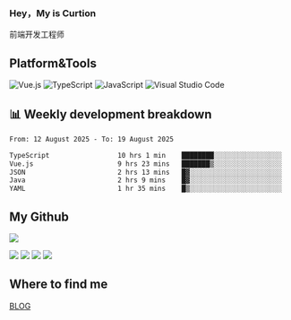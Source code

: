 ### Hey，My is Curtion
前端开发工程师
## Platform&Tools

![Vue.js](https://img.shields.io/badge/-Vue.js-4FC08D?style=flat-square&logo=Vue.js&logoColor=white)
![TypeScript](https://img.shields.io/badge/-TypeScript-007ACC?style=flat-square&logo=typescript&logoColor=white)
![JavaScript](https://img.shields.io/badge/-JavaScript-F7DF1E?style=flat-square&logo=javascript&logoColor=black)
![Visual Studio Code](https://img.shields.io/badge/-VSCode-007ACC?style=flat-square&logo=Visual-Studio-Code&logoColor=white)

## 📊 Weekly development breakdown

<!--START_SECTION:waka-->

```txt
From: 12 August 2025 - To: 19 August 2025

TypeScript                 10 hrs 1 min    ████████░░░░░░░░░░░░░░░░░   31.56 %
Vue.js                     9 hrs 23 mins   ███████▒░░░░░░░░░░░░░░░░░   29.54 %
JSON                       2 hrs 13 mins   █▓░░░░░░░░░░░░░░░░░░░░░░░   07.01 %
Java                       2 hrs 9 mins    █▓░░░░░░░░░░░░░░░░░░░░░░░   06.77 %
YAML                       1 hr 35 mins    █▒░░░░░░░░░░░░░░░░░░░░░░░   05.02 %
```

<!--END_SECTION:waka-->

## My Github

![](http://github-profile-summary-cards.vercel.app/api/cards/profile-details?username=curtion&theme=nord_bright)

![](http://github-profile-summary-cards.vercel.app/api/cards/stats?username=curtion&theme=nord_bright)
![](http://github-profile-summary-cards.vercel.app/api/cards/productive-time?username=curtion&theme=nord_bright&utcOffset=8)
![](http://github-profile-summary-cards.vercel.app/api/cards/repos-per-language?username=curtion&theme=nord_bright)
![](http://github-profile-summary-cards.vercel.app/api/cards/most-commit-language?username=curtion&theme=nord_bright)

## Where to find me

[BLOG](https://blog.3gxk.net)
